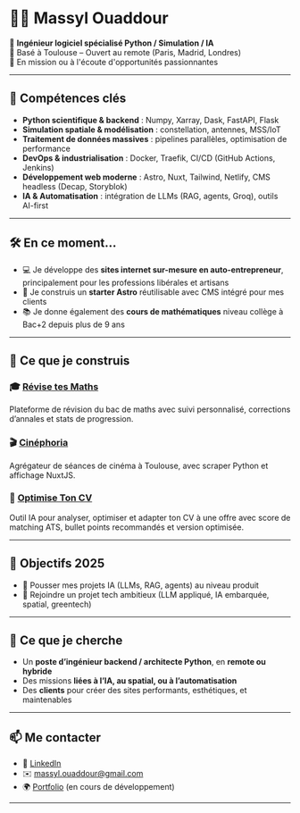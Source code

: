 # 👨‍🚀 Massyl Ouaddour

🚀 **Ingénieur logiciel spécialisé Python / Simulation / IA**  
📍 Basé à Toulouse – Ouvert au remote (Paris, Madrid, Londres)  
🎯 En mission ou à l'écoute d'opportunités passionnantes

---

## 🔧 Compétences clés

- **Python scientifique & backend** : Numpy, Xarray, Dask, FastAPI, Flask
- **Simulation spatiale & modélisation** : constellation, antennes, MSS/IoT
- **Traitement de données massives** : pipelines parallèles, optimisation de performance
- **DevOps & industrialisation** : Docker, Traefik, CI/CD (GitHub Actions, Jenkins)
- **Développement web moderne** : Astro, Nuxt, Tailwind, Netlify, CMS headless (Decap, Storyblok)
- **IA & Automatisation** : intégration de LLMs (RAG, agents, Groq), outils AI-first
  
---

## 🛠 En ce moment...

- 💻 Je développe des **sites internet sur-mesure en auto-entrepreneur**, principalement pour les professions libérales et artisans
- 📐 Je construis un **starter Astro** réutilisable avec CMS intégré pour mes clients
- 📚 Je donne également des **cours de mathématiques** niveau collège à Bac+2 depuis plus de 9 ans
---

## 🧠 Ce que je construis

### 🎓 [Révise tes Maths](https://revise-tes-maths.fr)
Plateforme de révision du bac de maths avec suivi personnalisé, corrections d’annales et stats de progression.

### 🎬 [Cinéphoria](https://cinephoria.fr)
Agrégateur de séances de cinéma à Toulouse, avec scraper Python et affichage NuxtJS.

### 📄 [Optimise Ton CV](https://optimise-ton-cv.fr)
Outil IA pour analyser, optimiser et adapter ton CV à une offre avec score de matching ATS, bullet points recommandés et version optimisée.

---

## 🎯 Objectifs 2025
- 🤖 Pousser mes projets IA (LLMs, RAG, agents) au niveau produit
- 🚀 Rejoindre un projet tech ambitieux (LLM appliqué, IA embarquée, spatial, greentech)

---

## 🤝 Ce que je cherche

- Un **poste d’ingénieur backend / architecte Python**, en **remote ou hybride**
- Des missions **liées à l’IA, au spatial, ou à l’automatisation**
- Des **clients** pour créer des sites performants, esthétiques, et maintenables

---

## 📫 Me contacter

- 💼 [LinkedIn](https://www.linkedin.com/in/massylouaddour)
- ✉️ massyl.ouaddour@gmail.com  
- 🌍 [Portfolio](https://massylouaddour.fr) (en cours de développement)

---


